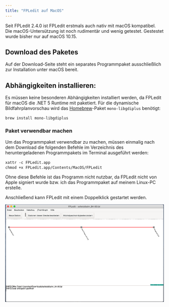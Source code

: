 ```yaml
---
title: "FPLedit auf MacOS"
---
```


Seit FPLedit 2.4.0 ist FPLedit erstmals auch nativ mit macOS kompatibel. Die macOS-Untersützung ist noch rudimentär und wenig getestet. Gestestet wurde bisher nur auf macOS 10.15.

## Download des Paketes
Auf der Download-Seite steht ein separates Programmpaket ausschließlich zur Installation unter macOS bereit.

## Abhängigkeiten installieren:
Es müssen keine besonderen Abhängigkeiten installiert werden, da FPLedit für macOS die .NET 5 Runtime mit paketiert. Für die dynamische Bildfahrplanvorschau wird das [Homebrew](https://brew.sh/)-Paket `mono-libgdiplus` benötigt:

```shell
brew install mono-libgdiplus
```

### Paket verwendbar machen
Um das Programmpaket verwendbar zu machen, müssen einmalig nach dem Download die folgenden Befehle im Verzeichnis des heruntergeladenen Programmpakets im Terminal ausgeführt werden:

```shell
xattr -c FPLedit.app
chmod +x FPLedit.app/Contents/MacOS/FPLedit
```

Ohne diese Befehle ist das Programm nicht nutzbar, da FPLedit nicht von Apple signiert wurde bzw. ich das Programmpaket auf meinem Linux-PC erstelle.

Anschließend kann FPLedit mit einem Doppelklick gestartet werden.

![FPLedit unter macOS 10.15 Catalina](fpledit-macos.png)
